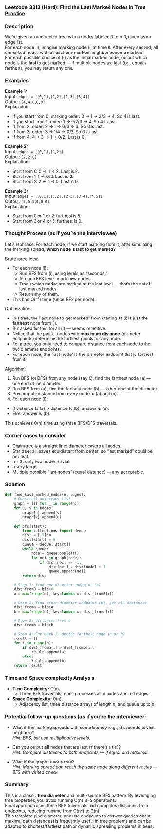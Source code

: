 ### Leetcode 3313 (Hard): Find the Last Marked Nodes in Tree [Practice](https://leetcode.com/problems/find-the-last-marked-nodes-in-tree)

### Description  
We’re given an undirected tree with n nodes labeled 0 to n-1, given as an edge list.  
For each node \(i\), imagine marking node \(i\) at time 0. After every second, all unmarked nodes with at least one marked neighbor become marked.  
For each possible choice of \(i\) as the initial marked node, output which node is the **last** to get marked — if multiple nodes are last (i.e., equally farthest), you may return any one.

### Examples  

**Example 1:**  
Input: `edges = [[0,1],[1,2],[1,3],[3,4]]`  
Output: `[4,4,0,0,0]`  
Explanation:  
- If you start from 0, marking order: 0 → 1 → 2/3 → 4. So 4 is last.
- If you start from 1, order: 1 → 0/2/3 → 4. So 4 is last.
- If from 2, order: 2 → 1 → 0/3 → 4. So 0 is last.
- If from 3, order: 3 → 1/4 → 0/2. So 0 is last.
- If from 4, 4 → 3 → 1 → 0/2. Last is 0.

**Example 2:**  
Input: `edges = [[0,1],[1,2]]`  
Output: `[2,2,0]`  
Explanation:  
- Start from 0: 0 → 1 → 2. Last is 2.
- Start from 1: 1 → 0/2. Last is 2.
- Start from 2: 2 → 1 → 0. Last is 0.

**Example 3:**  
Input: `edges = [[0,1],[1,2],[2,3],[3,4],[4,5]]`  
Output: `[5,5,5,0,0,0]`  
Explanation:  
- Start from 0 or 1 or 2: furthest is 5.  
- Start from 3 or 4 or 5: furthest is 0.  

### Thought Process (as if you’re the interviewee)  
Let’s rephrase: For each node, if we start marking from it, after simulating the marking spread, **which node is last to get marked?**  

Brute force idea:  
- For each node \(i\):
  - Run BFS from \(i\), using levels as “seconds.”
  - At each BFS level, mark new nodes.
  - Track which nodes are marked at the last level — that’s the set of last marked nodes.
  - Return any of them.
- This has O(n²) time (since BFS per node).

Optimization:  
- In a tree, the “last node to get marked” from starting at \(i\) is just the **farthest** node from \(i\).
- But asked for this for all \(i\) — seems repetitive.  
- Notice that the pair of nodes with **maximum distance** (diameter endpoints) determine the farthest points for any node.  
- For a tree, you only need to compare distance from each node to the two diameter endpoints.
- For each node, the “last node” is the diameter endpoint that is farthest from it.

Algorithm:
1. Run BFS (or DFS) from any node (say 0), find the farthest node \(a\) — one end of the diameter.
2. Run BFS from \(a\), find the farthest node \(b\) — other end of the diameter.
3. Precompute distance from every node to \(a\) and \(b\).
4. For each node \(i\):  
  - If distance to \(a\) > distance to \(b\), answer is \(a\).
  - Else, answer is \(b\).

This achieves O(n) time using three BFS/DFS traversals.

### Corner cases to consider  
- Chain/tree is a straight line: diameter covers all nodes.
- Star tree: all leaves equidistant from center, so “last marked” could be any leaf.
- n = 2: only two nodes, trivial.
- n very large.
- Multiple possible “last nodes” (equal distance) — any acceptable.

### Solution

```python
def find_last_marked_nodes(n, edges):
    # Construct adjacency list
    graph = [[] for _ in range(n)]
    for u, v in edges:
        graph[u].append(v)
        graph[v].append(u)
    
    def bfs(start):
        from collections import deque
        dist = [-1]*n
        dist[start] = 0
        queue = deque([start])
        while queue:
            node = queue.popleft()
            for nei in graph[node]:
                if dist[nei] == -1:
                    dist[nei] = dist[node] + 1
                    queue.append(nei)
        return dist

    # Step 1: find one diameter endpoint (a)
    dist_from0 = bfs(0)
    a = max(range(n), key=lambda x: dist_from0[x])
    
    # Step 2: find other diameter endpoint (b), get all distances
    dist_froma = bfs(a)
    b = max(range(n), key=lambda x: dist_froma[x])

    # Step 3: distances from b
    dist_fromb = bfs(b)

    # Step 4: For each i, decide farthest node (a or b)
    result = []
    for i in range(n):
        if dist_froma[i] > dist_fromb[i]:
            result.append(a)
        else:
            result.append(b)
    return result
```

### Time and Space complexity Analysis  

- **Time Complexity:** O(n).  
  - Three BFS traversals; each processes all n nodes and n-1 edges.
- **Space Complexity:** O(n).  
  - Adjacency list, three distance arrays of length n, and queue up to n.

### Potential follow-up questions (as if you’re the interviewer)  

- What if the marking spreads with some latency (e.g., d seconds to visit neighbor)?  
  *Hint: BFS, but use multiplicative levels.*

- Can you output **all** nodes that are last (if there’s a tie)?  
  *Hint: Compare distances to both endpoints — if equal and maximal.*

- What if the graph is not a tree?  
  *Hint: Marking spread can reach the same node along different routes — BFS with visited check.*

### Summary
This is a classic **tree diameter** and multi-source BFS pattern. By leveraging tree properties, you avoid running O(n) BFS operations.  
Final approach uses three BFS traversals and computes distances from endpoints, reducing runtime from O(n²) to O(n).  
This template (find diameter, and use endpoints to answer queries about maximal path distances) is frequently useful in tree problems and can be adapted to shortest/farthest path or dynamic spreading problems in trees.